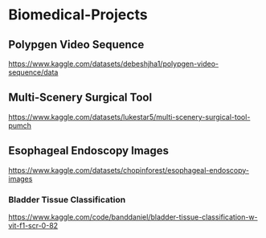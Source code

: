 # Biomedical-Projects

## Polypgen Video Sequence
https://www.kaggle.com/datasets/debeshjha1/polypgen-video-sequence/data 
## Multi-Scenery Surgical Tool
https://www.kaggle.com/datasets/lukestar5/multi-scenery-surgical-tool-pumch
## Esophageal Endoscopy Images
https://www.kaggle.com/datasets/chopinforest/esophageal-endoscopy-images

### Bladder Tissue Classification
https://www.kaggle.com/code/banddaniel/bladder-tissue-classification-w-vit-f1-scr-0-82
